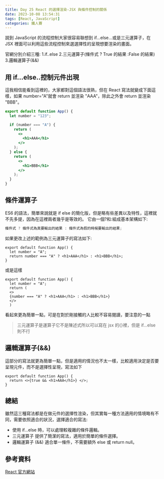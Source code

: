 ```yaml
---
title: Day 25 React 的選擇渲染-JSX 與條件控制的關係
date: 2023-10-08 13:54:31
tags: [React, JavaScript]
categories: 鐵人賽
---
```


說到 JavaScript 的流程控制大家很容易聯想到 if...else...或是三元運算子，在 JSX 裡面可以利用這些流程控制來選選擇性的呈現想要渲染的畫面。

官網分別介紹三種:
1.if..else 2.三元運算子(條件式 ? True 的結果 :False 的結果) 3.邏輯運算子(&&)

<!-- more -->

## 用 if...else..控制元件出現

這我相信能看到這裡的，大家都對這個語法很熟，但在 React 寫法就變成下面這樣，如果 number="A"就會 return 並渲染 "AAA"，除此之外會 return 並渲染 "BBB"。

```jsx
export default function App() {
  let number = "123";

  if (number === "A") {
    return (
      <>
        <h1>AAA</h1>
      </>
    );
  } else {
    return (
      <>
        <h1>BBB</h1>
      </>
    );
  }
}
```

## 條件運算子

ES6 的語法，簡單來說就是 if else 的簡化版，但是略有些差異以及特性，這裡就不先多提，因為在這裡兩者幾乎是等效的。
它由一個?和:組成基本架構如下:

```javascript
條件式 ? 條件式為真要輸出的結果 : 條件式為假的時候要輸出的結果;
```

如果更改上述的範例為三元運算子的寫法如下:

```
export default function App() {
  let number = "A";
  return number === "A" ? <h1>AAA</h1> : <h1>BBB</h1>;
}
```

或是這樣

```
export default function App() {
  let number = "A";
  return (
  <>
  {number === "A" ? <h1>AAA</h1> : <h1>BBB</h1>}
  </>
  )
```

看起來更為簡單一點，可是在對於剛接觸的人比較不容易閱讀，要注意的一點

> 三元運算子是運算子它不是陳述式所以可以寫在 jsx 的{}裡，但是 if...else 則不行

## 邏輯運算子(&&)

這部分的寫法就更為簡單一點，但是適用的情況也不太一樣，比較適用決定是否要呈現元件，而不是選擇性呈現，寫法如下

```
export default function App() {
  return <>{true && <h1>AAA</h1>} </>;
}
```

## 總結

雖然這三種寫法都是在做元件的選擇性渲染，但其實每一種方法適用的情境略有不同，需要依照適合的狀況，選擇適合的寫法:

- 使用 if...else 時，可以處理較複雜的條件邏輯。
- 三元運算子 提供了簡潔的寫法，適用於簡單的條件選擇。
- 邏輯運算子 (&&) 適合單一條件，不需要額外 else 或 return null。

## 參考資料

[React 官方網站](https://react.dev/)
